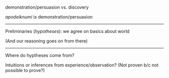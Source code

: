 
demonstration/persuasion vs. discovery

*apodeiknumi* is demonstration/persuasion



---

Preliminaries (*hypotheses*): we agree on basics about world

(And our reasoning goes on from there)

---

Where do hyptheses come from?

Intuitions or inferences from experience/observation?  (Not proven b/c not possible to prove?)
